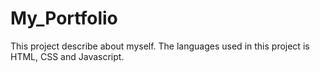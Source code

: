 # My_Portfolio
This project describe about myself.
The languages used in this project is HTML, CSS and Javascript.
